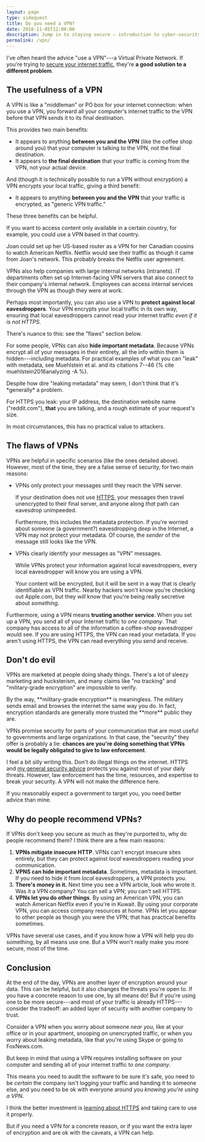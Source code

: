 ```yaml
---
layout: page
type: sidequest
title: Do you need a VPN?
date: 2018-11-05T12:00:00
description: Jump in to staying secure – introduction to cyber-security techniques for sensible people.
permalink: /vpn/
---
```


I've often heard the advice "use a VPN"---a Virtual Private Network. If you're trying to [secure your internet traffic](/overall), they're **a good solution to a different problem**.

## The usefulness of a VPN

A VPN is like a "middleman" or PO box for your internet connection: when you use a VPN, you forward all your computer's internet traffic to the VPN before that VPN sends it to its final destination. 

This provides two main benefits:

* It appears to anything **between you and the VPN** (like the coffee shop around you) that your computer is talking to the VPN, not the final destination.
* It appears to **the final destination** that your traffic is coming from the VPN, not your actual device.

And (though it is technically possible to run a VPN without encryption) a VPN encrypts your local traffic, giving a third benefit:

* It appears to anything **between you and the VPN** that your traffic is encrypted, as "generic VPN traffic."

These three benefits can be helpful.

If you want to access content only available in a certain country, for example, you could use a VPN based in that country.

<aside class="sidenote">
Joan could set up her US-based router as a VPN for her Canadian cousins to watch American Netflix. Netflix would see their traffic as though it came from Joan's network. This probably breaks the Netflix user agreement.
</aside>

VPNs also help companies with large internal networks (intranets). IT departments often set up Internet-facing VPN servers that also connect to their company's internal network. Employees can access internal services through the VPN as though they were at work.

Perhaps most importantly, you can also use a VPN to **protect against local eavesdroppers**. Your VPN encrypts your local traffic in its own way, ensuring that local eavesdroppers cannot read your internet traffic *even if it is not HTTPS*.

<aside class="sidenote">
There's nuance to this: see the "flaws" section below.
</aside>

For some people, VPNs can also **hide important metadata**. Because VPNs encrypt all of your messages in their entirety, all the info within them is hidden---including metadata. For practical examples of what you can "leak" with metadata, see Muehlstein et al. and its citations 7--46 {% cite muehlstein2016analyzing -A %}.

<aside class="sidenote">
Despite how dire "leaking metadata" may seem, I don't think that it's *generally* a problem.

For HTTPS you leak: your IP address, the destination website name ("reddit.com"), **that** you are talking, and a rough estimate of your request's size.

In most circumstances, this has no practical value to attackers.
</aside>

## The flaws of VPNs

VPNs are helpful in specific scenarios (like the ones detailed above). However, most of the time, they are a false sense of security, for two main reasons:

* VPNs only protect your messages until they reach the VPN server.

	If your destination does not use [HTTPS](/https), your messages then travel unencrypted to their final server, and anyone along *that* path can eavesdrop unimpeeded.

	Furthermore, this includes the metadata protection. If you're worried about someone (a government?) eavesdropping *deep* in the Internet, a VPN may not protect your metadata. Of course, the *sender* of the message still looks like the VPN.

* VPNs clearly identify your messages as "VPN" messages.

	While VPNs protect your information against local eavesdroppers, every local eavesdropper will know you are using a VPN. 

	Your content will be encrypted, but it will be sent in a way that is clearly identifiable as VPN traffic. Nearby hackers won't know you're checking out Apple.com, but they *will* know that you're being really secretive about *something*.

Furthermore, using a VPN means **trusting another service**. When you set up a VPN, you send all of your Internet traffic to *one company*. That company has access to all of the information a coffee-shop eavesdropper would see. If you are using HTTPS, the VPN can read your metadata. If you aren't using HTTPS, the VPN can read everything you send and receive.

## Don't do evil

VPNs are marketed at people doing shady things. There's a lot of sleezy marketing and hucksterism, and many claims like "no tracking" and "military-grade encryption" are impossible to verify.

<aside class="sidenote">
By the way, **military-grade encryption** is meaningless. The military sends email and browses the internet the same way you do. In fact, encryption standards are generally more trusted the **more** public they are.
<!-- citation needed -->
</aside>

VPNs promise security for parts of your communication that are most useful to governments and large organizations. In that case, the "security" they offer is probably a lie: **chances are you're doing something that VPNs would be legally obligated to give to law enforcement**.

I feel a bit silly writing this. Don't do illegal things on the internet. HTTPS and [my general security advice](/overall) protects you against most of your daily threats. However, law enforcement has the time, resources, and expertise to break your security. A VPN will not make the difference here.

If you reasonably expect a government to target you, you need better advice than mine.

## Why do people recommend VPNs?

If VPNs don't keep you secure as much as they're purported to, why do people recommend them? I think there are a few main reasons:

1. **VPNs mitigate insecure HTTP**. VPNs can't encrypt insecure sites entirely, but they can protect against *local* eavesdroppers reading your communication.
2. **VPNS can hide important metadata**. Sometimes, metadata is important. If you need to hide it from *local* eavesdroppers, a VPN protects you.
3. **There's money in it.** Next time you see a VPN article, look who wrote it. Was it a VPN company? You can sell a VPN; you can't sell HTTPS.
4. **VPNs let you do other things**. By using an American VPN, you can watch American Netflix even if you're in Kuwait. By using your corporate VPN, you can access company resources at home. VPNs let you appear to other people as though you were the VPN; that has practical benefits sometimes.

VPNs have several use cases, and if you know how a VPN will help you do something, by all means use one. But a VPN won't really make you more secure, most of the time.

## Conclusion

At the end of the day, VPNs are another layer of encryption around your data. This can be helpful, but it also changes the threats you're open to. If you have a concrete reason to use one, by all means do! But if you're using one to be more secure---and most of your traffic is already HTTPS---consider the tradeoff: an added layer of security with another company to trust.

Consider a VPN when you worry about someone *near you*, like at your office or in your apartment, snooping on unencrypted traffic, or when you worry about leaking metadata, like that you're using Skype or going to FoxNews.com.

But keep in mind that using a VPN requires installing software on your computer and sending all of your internet traffic to *one company*.

This means you need to audit the software to be sure it's safe, you need to be *certain* the company isn't logging your traffic and handing it to someone else, and you need to be ok with everyone around you *knowing you're using a VPN*.

I think the better investment is [learning about HTTPS](/https) and taking care to use it properly. 

But if you need a VPN for a concrete reason, or if you want the extra layer of encryption and are ok with the caveats, a VPN can help.